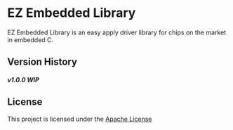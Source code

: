 # EZ Embedded Library
EZ Embedded Library is an easy apply driver library for chips on the market in embedded C.

## Version History
##### v1.0.0 WIP

## License
This project is licensed under the [Apache License](LICENSE)
